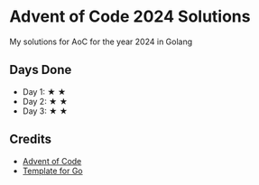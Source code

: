 # Advent of Code 2024 Solutions

My solutions for AoC for the year 2024 in Golang

## Days Done

- Day 1: ★ ★
- Day 2: ★ ★
- Day 3: ★ ★

## Credits
- [Advent of Code](https://adventofcode.com/)
- [Template for Go](https://github.com/wlachs/advent_of_code_go_template)

